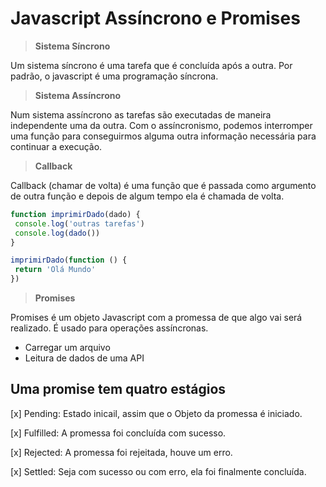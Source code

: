# Javascript Assíncrono e Promises

> **Sistema Síncrono**

Um sistema síncrono é uma tarefa que é concluída após a outra. Por padrão, o javascript é uma programação síncrona.

> **Sistema Assíncrono**

Num sistema assíncrono as tarefas são executadas de maneira independente uma da outra. Com o assíncronismo, podemos interromper uma função para conseguirmos alguma outra informação necessária para continuar a execução.

> **Callback**

Callback (chamar de volta) é uma função que é passada como argumento de outra função e depois de algum tempo ela é chamada de volta.

```js
function imprimirDado(dado) {
 console.log('outras tarefas')
 console.log(dado())
}

imprimirDado(function () {
 return 'Olá Mundo'
})
```

> **Promises**

Promises é um objeto Javascript com a promessa de que algo vai será realizado. É usado para operações assíncronas.

- Carregar um arquivo
- Leitura de dados de uma API

## Uma promise tem quatro estágios

[x] Pending: Estado inicail, assim que o Objeto da promessa é iniciado.

[x] Fulfilled: A promessa foi concluída com sucesso.

[x] Rejected: A promessa foi rejeitada, houve um erro.

[x] Settled: Seja com sucesso ou com erro, ela foi finalmente concluída.

